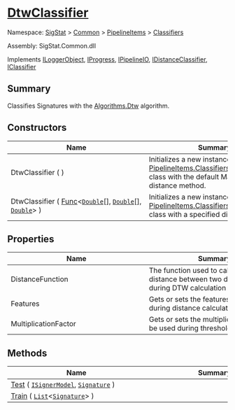 # [DtwClassifier](./DtwClassifier.md)

Namespace: [SigStat]() > [Common](./../../README.md) > [PipelineItems]() > [Classifiers](./README.md)

Assembly: SigStat.Common.dll

Implements [ILoggerObject](./../../ILoggerObject.md), [IProgress](./../../Helpers/IProgress.md), [IPipelineIO](./../../Pipeline/IPipelineIO.md), [IDistanceClassifier](./../../Pipeline/IDistanceClassifier.md), [IClassifier](./../../Pipeline/IClassifier.md)

## Summary
Classifies Signatures with the [Algorithms.Dtw](https://github.com/hargitomi97/sigstat/blob/master/docs/md/SigStat/Common/Algorithms/Dtw.md) algorithm.

## Constructors

| Name | Summary | 
| --- | --- | 
| DtwClassifier (  )<div style="width: 300px">| Initializes a new instance of the [PipelineItems.Classifiers.DtwClassifier](https://github.com/hargitomi97/sigstat/blob/master/docs/md/SigStat/Common/PipelineItems/Classifiers/DtwClassifier.md) class with the default Manhattan distance method.<div style="width: 300px">| <br>
| DtwClassifier ( [Func](https://docs.microsoft.com/en-us/dotnet/api/System.Func-3)\<[`Double`](https://docs.microsoft.com/en-us/dotnet/api/System.Double)[], [`Double`](https://docs.microsoft.com/en-us/dotnet/api/System.Double)[], [`Double`](https://docs.microsoft.com/en-us/dotnet/api/System.Double)> )<div style="width: 300px">| Initializes a new instance of the [PipelineItems.Classifiers.DtwClassifier](https://github.com/hargitomi97/sigstat/blob/master/docs/md/SigStat/Common/PipelineItems/Classifiers/DtwClassifier.md) class with a specified distance method.<div style="width: 300px">| <br>


## Properties

| Name | Summary | 
| --- | --- | 
| DistanceFunction<div style="width: 300px">| The function used to calculate the distance between two data points during DTW calculation<div style="width: 300px">| <br>
| Features<div style="width: 300px">| Gets or sets the features to consider during distance calculation<div style="width: 300px">| <br>
| MultiplicationFactor<div style="width: 300px">| Gets or sets the multiplication factor to be used during threshold calculation<div style="width: 300px">| <br>


## Methods

| Name | Summary | 
| --- | --- | 
| [Test](./Methods/DtwClassifier-100663857.md) ( [`ISignerModel`](./../../Pipeline/ISignerModel.md), [`Signature`](./../../Signature.md) )<div style="width: 300px">| <div style="width: 300px">| <br>
| [Train](./Methods/DtwClassifier-100663856.md) ( [`List`](https://docs.microsoft.com/en-us/dotnet/api/System.Collections.Generic.List-1)\<[`Signature`](./../../Signature.md)> )<div style="width: 300px">| <div style="width: 300px">| <br>


